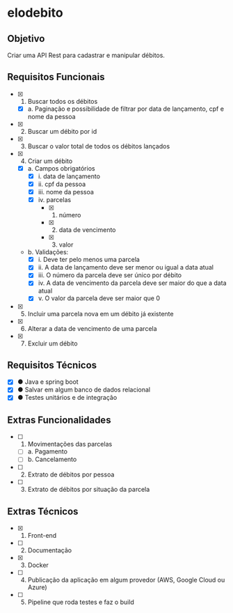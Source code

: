 # elodebito

## Objetivo
Criar uma API Rest para cadastrar e manipular débitos.

## Requisitos Funcionais

- [x] 1. Buscar todos os débitos
  - [x] a. Paginação e possibilidade de filtrar por data de lançamento, cpf e nome da pessoa
- [x] 2. Buscar um débito por id
- [x] 3. Buscar o valor total de todos os débitos lançados
- [x] 4. Criar um débito
  - [x] a. Campos obrigatórios
    - [x] i. data de lançamento
    - [x] ii. cpf da pessoa
    - [x] iii. nome da pessoa
    - [x] iv. parcelas
      - [x] 1. número
      - [x] 2. data de vencimento
      - [x] 3. valor
  - b. Validações:
    - [x] i. Deve ter pelo menos uma parcela
    - [x] ii. A data de lançamento deve ser menor ou igual a data atual
    - [x] iii. O número da parcela deve ser único por débito
    - [x] iv. A data de vencimento da parcela deve ser maior do que a data atual
    - [x] v. O valor da parcela deve ser maior que 0
- [x] 5. Incluir uma parcela nova em um débito já existente
- [x] 6. Alterar a data de vencimento de uma parcela
- [x] 7. Excluir um débito

## Requisitos Técnicos

- [x] ● Java e spring boot
- [x] ● Salvar em algum banco de dados relacional
- [x] ● Testes unitários e de integração

## Extras Funcionalidades

- [ ] 1. Movimentações das parcelas
  - [ ] a. Pagamento
  - [ ] b. Cancelamento
- [ ] 2. Extrato de débitos por pessoa
- [ ] 3. Extrato de débitos por situação da parcela

## Extras Técnicos

- [x] 1. Front-end
- [ ] 2. Documentação
- [x] 3. Docker
- [ ] 4. Publicação da aplicação em algum provedor (AWS, Google Cloud ou Azure)
- [ ] 5. Pipeline que roda testes e faz o build
